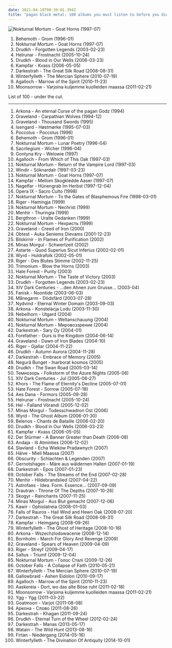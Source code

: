 ```yaml
---
date: 2021-04-10T00:39:01.394Z
title: "pagan black metal: 100 albums you must listen to before you die"
---
```

![Nokturnal Mortum - Goat Horns (1997-07)](https://img.discogs.com/BDgL5nX1Jl1xxDtrcJRoeXNV-gM=/fit-in/600x605/filters:strip_icc():format(jpeg):mode_rgb():quality(90)/discogs-images/R-5448073-1513592837-9784.jpeg.jpg "Nokturnal Mortum - Goat Horns (1997-07)")
<ol class="albums">
<li data-cover="http://coverartarchive.org/release/97963d4f-bfee-3e30-a139-a65d5adb6f9c/28511333921-500.jpg" data-tags="black metal" role="button">Behemoth - Grom (1996-01)</li>
<li data-cover="https://img.discogs.com/BDgL5nX1Jl1xxDtrcJRoeXNV-gM=/fit-in/600x605/filters:strip_icc():format(jpeg):mode_rgb():quality(90)/discogs-images/R-5448073-1513592837-9784.jpeg.jpg" data-tags="black metal, pagan black metal, symphonic black metal" role="button">Nokturnal Mortum - Goat Horns (1997-07)</li>
<li data-cover="https://img.discogs.com/mrqN6wdj-TZSWogh0iHECxcxJlo=/fit-in/600x531/filters:strip_icc():format(jpeg):mode_rgb():quality(90)/discogs-images/R-11006966-1597106527-4900.jpeg.jpg" data-tags="black metal, atmospheric black metal" role="button">Drudkh - Forgotten Legends (2003-02-23)</li>
<li data-cover="http://coverartarchive.org/release/15795497-bc82-4b74-95fb-a3603a9ec8a5/2682049963-500.jpg" data-tags="black metal, pagan black metal" role="button">Helrunar - Frostnacht (2005-10-24)</li>
<li data-cover="https://img.discogs.com/KYHvJB5hgEFPDIqLkIcpZPDOVm8=/fit-in/490x653/filters:strip_icc():format(jpeg):mode_rgb():quality(90)/discogs-images/R-4113006-1355665811-1569.jpeg.jpg" data-tags="black metal, atmospheric black metal" role="button">Drudkh - Blood in Our Wells (2006-03-23)</li>
<li data-cover="http://coverartarchive.org/release/cfa18638-8c64-4367-8fe0-9722c401f659/2692077559-500.jpg" data-tags="black metal, pagan metal" role="button">Kampfar - Kvass (2006-05-05)</li>
<li data-cover="http://coverartarchive.org/release/76466bf1-6de1-4f92-8d10-c87c7d0cdc15/2674829887-500.jpg" data-tags="pagan black metal, atmospheric black metal" role="button">Darkestrah - The Great Silk Road (2008-08-31)</li>
<li data-cover="https://img.discogs.com/QVLKdz7lx37QnOPSOjVXq6MykZ4=/fit-in/600x593/filters:strip_icc():format(jpeg):mode_rgb():quality(90)/discogs-images/R-6098330-1515085496-9813.jpeg.jpg" data-tags="black metal, pagan black metal, the best, candlelight records" role="button">Winterfylleth - The Mercian Sphere (2010-07-19)</li>
<li data-cover="http://coverartarchive.org/release/4bf41913-8e1a-37ef-97df-b5ee6e959db1/19071349987-500.jpg" data-tags="black metal, atmospheric black metal, folk metal, homoerotic wet dream nostalgia metal, id rather shove a hot curling iron up my ass than listen to this shit, progressive buttsecks metal, very popular among the gay community, jesus i want to vomit" role="button">Agalloch - Marrow of the Spirit (2010-11-23)</li>
<li data-cover="http://coverartarchive.org/release/933e061d-d45a-4b36-8a69-bdf3a239baf4/2631033047-500.jpg" data-tags="pagan metal, black metal" role="button">Moonsorrow - Varjoina kuljemme kuolleiden maassa (2011-02-21)</li>
</ol>
List of 100 - under the cut.
<!-- more -->

_________________

<ol class="albums">
<li data-cover="http://coverartarchive.org/release/6ff0d207-1100-4bff-a42b-e366f172a531/5981119443-500.jpg" data-tags="1994, black metal, metal, 90s, pagan, polish, polska, 1990s, poland, heathen, pagan black metal, raw black metal, polish black metal, polski, underground black metal, heathen black metal, raw pagan black metal" role="button">
Arkona - An eternal Curse of the pagan Godz (1994)
</li>
<li data-cover="http://coverartarchive.org/release/2f7715d9-5ef4-4fa2-9d71-52721175e8f0/3265400373-500.jpg" data-tags="black metal" role="button">
Graveland - Carpathian Wolves (1994-12)
</li>
<li data-cover="http://coverartarchive.org/release/1847b20e-5835-417e-b4f8-a940056991cd/9348533351-500.jpg" data-tags="black metal" role="button">
Graveland - Thousand Swords (1995)
</li>
<li data-cover="https://img.discogs.com/vHrPCUPr-rw4bMXnjmrEgVAlmQ0=/fit-in/597x587/filters:strip_icc():format(jpeg):mode_rgb():quality(90)/discogs-images/R-381673-1334294432.jpeg.jpg" data-tags="black metal, norwegian black metal" role="button">
Isengard - Høstmørke (1995-07-03)
</li>
<li data-cover="https://img.discogs.com/W22-jXloiup0RJtvMn1Elvvm_-k=/fit-in/600x894/filters:strip_icc():format(jpeg):mode_rgb():quality(90)/discogs-images/R-11648444-1520076955-6928.jpeg.jpg" data-tags="black metal, pagan metal, pagan black metal, essential black metal album" role="button">
Poccolus - Poccolus (1996)
</li>
<li data-cover="http://coverartarchive.org/release/97963d4f-bfee-3e30-a139-a65d5adb6f9c/28511333921-500.jpg" data-tags="black metal" role="button">
Behemoth - Grom (1996-01)
</li>
<li data-cover="http://coverartarchive.org/release/93a7a357-e23f-47a9-a767-e05730da0bea/20308113502-500.jpg" data-tags="black metal" role="button">
Nokturnal Mortum - Lunar Poetry (1996-04)
</li>
<li data-cover="http://coverartarchive.org/release/989f5491-df73-4e10-b3e4-a7c501da462c/12985345348-500.jpg" data-tags="1996, black metal, atmospheric black metal, pagan black metal" role="button">
Sacrilegium - Wicher (1996-04)
</li>
<li data-cover="https://img.discogs.com/LRQMU6s9odVRRkWFcYzaW8PJkXY=/fit-in/600x602/filters:strip_icc():format(jpeg):mode_rgb():quality(90)/discogs-images/R-370201-1508607374-5793.jpeg.jpg" data-tags="black metal, pagan black metal" role="button">
Gontyna Kry - Welowie (1997)
</li>
<li data-cover="http://coverartarchive.org/release/a9a49fa5-b9a9-4db1-98ed-71061f582bf2/1122680644-500.jpg" data-tags="black metal" role="button">
Agalloch - From Which of This Oak (1997-03)
</li>
<li data-cover="http://coverartarchive.org/release/e1c2aa3b-4a1c-4824-8e65-552f706fe87d/27868488701-500.jpg" data-tags="black metal" role="button">
Nokturnal Mortum - Return of the Vampire Lord (1997-03)
</li>
<li data-cover="http://coverartarchive.org/release/55c1eacb-cacf-4d34-a7c1-fc9a352ad96d/5429257044-500.jpg" data-tags="black metal, viking metal" role="button">
Windir - Sóknardalr (1997-03-23)
</li>
<li data-cover="https://img.discogs.com/BDgL5nX1Jl1xxDtrcJRoeXNV-gM=/fit-in/600x605/filters:strip_icc():format(jpeg):mode_rgb():quality(90)/discogs-images/R-5448073-1513592837-9784.jpeg.jpg" data-tags="black metal, pagan black metal, symphonic black metal" role="button">
Nokturnal Mortum - Goat Horns (1997-07)
</li>
<li data-cover="https://img.discogs.com/dwypN3ow6GcZ45CPQv942M4qMF4=/fit-in/600x589/filters:strip_icc():format(jpeg):mode_rgb():quality(90)/discogs-images/R-1521942-1601565313-7384.jpeg.jpg" data-tags="pagan black metal" role="button">
Kampfar - Mellom Skogkledde Aaser (1997-07)
</li>
<li data-cover="https://img.discogs.com/Xv0-SupNxjIcF7M170RoaUDJEgQ=/fit-in/600x602/filters:strip_icc():format(jpeg):mode_rgb():quality(90)/discogs-images/R-855092-1374948673-5022.jpeg.jpg" data-tags="black metal" role="button">
Nagelfar - Hünengrab Im Herbst (1997-12-04)
</li>
<li data-cover="http://coverartarchive.org/release/dcf6a81d-4aef-4a3d-b2b9-ff7b26073d14/5264832758-500.jpg" data-tags="black metal" role="button">
Opera IX - Sacro Culto (1998)
</li>
<li data-cover="https://img.discogs.com/fs-zAT2-QrWtD5sZJwlQ93ugGK8=/fit-in/600x600/filters:strip_icc():format(jpeg):mode_rgb():quality(90)/discogs-images/R-6284920-1415565714-3853.jpeg.jpg" data-tags="black metal, symphonic black metal" role="button">
Nokturnal Mortum - To the Gates of Blasphemous Fire (1998-03-01)
</li>
<li data-cover="https://img.discogs.com/RvC0vxLehXa1pEwT3-Ofb9zuv9s=/fit-in/300x300/filters:strip_icc():format(jpeg):mode_rgb():quality(90)/discogs-images/R-1542214-1227206578.jpeg.jpg" data-tags="pagan metal" role="button">
Riger - Hamingja (1999)
</li>
<li data-cover="https://img.discogs.com/OPPQlmBIJLvH7X5raDDgx4GibQk=/fit-in/402x610/filters:strip_icc():format(jpeg):mode_rgb():quality(90)/discogs-images/R-383521-1573415480-7036.jpeg.jpg" data-tags="black metal, pagan black metal" role="button">
Nokturnal Mortum - Nechrist (1999)
</li>
<li data-cover="https://img.discogs.com/4w2RxtWckrQ-p7l0P1ZwUEBP6Kk=/fit-in/600x827/filters:strip_icc():format(jpeg):mode_rgb():quality(90)/discogs-images/R-1274639-1552141740-8959.jpeg.jpg" data-tags="black metal, pagan metal" role="button">
Menhir - Thuringia (1999)
</li>
<li data-cover="http://coverartarchive.org/release/d6fd6c62-1402-4ff6-bea3-793d67bdf93a/2665152487-500.jpg" data-tags="black metal, metal, german, pagan metal, german pagan metal" role="button">
Bergthron - Uralte Gedanken (1999)
</li>
<li data-cover="https://img.discogs.com/fs-zAT2-QrWtD5sZJwlQ93ugGK8=/fit-in/600x600/filters:strip_icc():format(jpeg):mode_rgb():quality(90)/discogs-images/R-6284920-1415565714-3853.jpeg.jpg" data-tags="black metal, pagan black metal" role="button">
Nokturnal Mortum - Нехристь (1999)
</li>
<li data-cover="http://coverartarchive.org/release/ff5608e2-77a9-4c1e-bc31-2ebc00c2efa6/3556820066-500.jpg" data-tags="black metal" role="button">
Graveland - Creed of Iron (2000)
</li>
<li data-cover="http://coverartarchive.org/release/8ea6e8c4-74ea-438e-9f00-9d83da09271c/8550696137-500.jpg" data-tags="black metal, pagan metal, pagan black metal" role="button">
Obtest - Auka Seniems Dievams (2001-12-23)
</li>
<li data-cover="http://coverartarchive.org/release/bef275cf-5100-48db-8986-e752076ff6ec/23110706466-500.jpg" data-tags="black metal, raw black metal, german black metal" role="button">
Bilskirnir - In Flames of Purification (2002)
</li>
<li data-cover="http://coverartarchive.org/release/b2af7a61-5d58-4c79-b91c-7c0620b6bd2e/19653758240-500.jpg" data-tags="pagan metal" role="button">
Minas Morgul - Schwertzeit (2002)
</li>
<li data-cover="http://coverartarchive.org/release/1a0ba8b4-7e36-436f-8919-23911dabca90/4755919798-500.jpg" data-tags="black metal, symphonic black metal" role="button">
Astarte - Quod Superius Sicut Inferius (2002-02-01)
</li>
<li data-cover="http://coverartarchive.org/release/b4209306-5fdd-41d0-beec-645f45ea9b15/4703858462-500.jpg" data-tags="black metal" role="button">
Wyrd - Huldrafolk (2002-05-01)
</li>
<li data-cover="https://img.discogs.com/xEUq1QuuTwl_eVYLOYm1ErQJyqw=/fit-in/600x600/filters:strip_icc():format(jpeg):mode_rgb():quality(90)/discogs-images/R-760809-1442852112-9640.jpeg.jpg" data-tags="pagan metal, viking metal" role="button">
Riger - Des Blutes Stimme (2002-11-25)
</li>
<li data-cover="https://img.discogs.com/V2M8QN_wgrJi0sqyMcnP8b1SkDE=/fit-in/600x588/filters:strip_icc():format(jpeg):mode_rgb():quality(90)/discogs-images/R-1757924-1289427524.jpeg.jpg" data-tags="pagan black metal" role="button">
Trimonium - Blow the Horns (2003)
</li>
<li data-cover="http://coverartarchive.org/release/ac8827ca-287e-41b4-82ac-e21e5afef503/28960694553-500.jpg" data-tags="black metal" role="button">
Hate Forest - Purity (2003)
</li>
<li data-cover="https://img.discogs.com/aS4_9CeVsSw-0r6_SqE8k_MFes0=/fit-in/600x552/filters:strip_icc():format(jpeg):mode_rgb():quality(90)/discogs-images/R-812405-1332427168.jpeg.jpg" data-tags="black metal" role="button">
Nokturnal Mortum - The Taste of Victory (2003)
</li>
<li data-cover="https://img.discogs.com/mrqN6wdj-TZSWogh0iHECxcxJlo=/fit-in/600x531/filters:strip_icc():format(jpeg):mode_rgb():quality(90)/discogs-images/R-11006966-1597106527-4900.jpeg.jpg" data-tags="black metal, atmospheric black metal" role="button">
Drudkh - Forgotten Legends (2003-02-23)
</li>
<li data-cover="http://coverartarchive.org/release/f362b9bc-eb89-4307-b982-4f4f6e73acf6/2638075904-500.jpg" data-tags="folk metal" role="button">
XIV Dark Centuries - ...den Ahnen zum Grusse... (2003-04)
</li>
<li data-cover="https://img.discogs.com/Rre3Vyvf4RW3ZGdzar6JW5BvWCI=/fit-in/316x315/filters:strip_icc():format(jpeg):mode_rgb():quality(90)/discogs-images/R-3794890-1344709294-8512.jpeg.jpg" data-tags="epic black metal, black metal, symphonic black metal" role="button">
Fanisk - Noontide (2003-06-03)
</li>
<li data-cover="http://coverartarchive.org/release/2afdeb6b-9543-409b-bf80-d434a87fa501/2460114158-500.jpg" data-tags="viking metal" role="button">
Månegarm - Dödsfärd (2003-07-28)
</li>
<li data-cover="http://coverartarchive.org/release/4b9f2388-fe0d-4aba-9626-619bb43c4fa1/15907591998-500.jpg" data-tags="2003, black metal, metal, folk metal, viking metal, pagan, pagan metal, pagan black metal, viking" role="button">
Nydvind - Eternal Winter Domain (2003-09-03)
</li>
<li data-cover="http://coverartarchive.org/release/31c04986-f68b-4737-8436-4b7ba5c7aba0/5981102314-500.jpg" data-tags="polish black metal" role="button">
Arkona - Konstelacja Lodu (2003-11-30)
</li>
<li data-cover="https://img.discogs.com/cEDiqR6-4PBXvMp60RyF17BldZQ=/fit-in/350x350/filters:strip_icc():format(jpeg):mode_rgb():quality(90)/discogs-images/R-1324325-1209715833.jpeg.jpg" data-tags="pagan black metal" role="button">
Nebelhorn - Utgard (2004)
</li>
<li data-cover="https://img.discogs.com/BDgL5nX1Jl1xxDtrcJRoeXNV-gM=/fit-in/600x605/filters:strip_icc():format(jpeg):mode_rgb():quality(90)/discogs-images/R-5448073-1513592837-9784.jpeg.jpg" data-tags="black metal, folk metal, nsbm" role="button">
Nokturnal Mortum - Weltanschauung (2004)
</li>
<li data-cover="http://coverartarchive.org/release/c5451e68-f7d9-4057-a0b5-a954e8b58894/20914111608-500.jpg" data-tags="black metal" role="button">
Nokturnal Mortum - Мировоззрение (2004)
</li>
<li data-cover="http://coverartarchive.org/release/e5a58a8f-6537-459b-b627-277792c5103e/2674909730-500.jpg" data-tags="atmospheric black metal, pagan black metal" role="button">
Darkestrah - Sary Oy (2004-01)
</li>
<li data-cover="https://img.discogs.com/WYFnzVBpp1FbWvD2EArmfnn9pmM=/fit-in/350x350/filters:strip_icc():format(jpeg):mode_rgb():quality(90)/discogs-images/R-420259-1111005766.jpg.jpg" data-tags="pagan metal" role="button">
Forefather - Ours is the Kingdom (2004-06-14)
</li>
<li data-cover="http://coverartarchive.org/release/a5608835-78b9-4e27-9d8e-e6b2bc3bdcb8/3557200278-500.jpg" data-tags="black metal, dawn, pagan black metal, iron, of, epic pagan metal, this album is pretty neat though, blades" role="button">
Graveland - Dawn of Iron Blades (2004-10)
</li>
<li data-cover="https://img.discogs.com/tlGvnLcuDv1YXto2DfDCsUl3-9A=/fit-in/213x213/filters:strip_icc():format(jpeg):mode_rgb():quality(90)/discogs-images/R-6120179-1411563397-4904.jpeg.jpg" data-tags="black metal, folk metal, viking metal, pagan metal" role="button">
Riger - Gjallar (2004-11-22)
</li>
<li data-cover="http://coverartarchive.org/release/3d0bbe09-4ee7-4d54-a9aa-3acbad6b453d/2684791024-500.jpg" data-tags="black metal, atmospheric black metal" role="button">
Drudkh - Autumn Aurora (2004-11-28)
</li>
<li data-cover="http://coverartarchive.org/release/3b0679be-31b9-42a3-bf1d-ff99213d77ef/2674938684-500.jpg" data-tags="atmospheric black metal, pagan black metal, kyrgyz, black metal" role="button">
Darkestrah - Embrace of Memory (2005)
</li>
<li data-cover="http://coverartarchive.org/release/18b853a2-d339-467a-a650-fd914767aa2b/1122283123-500.jpg" data-tags="progressive black metal" role="button">
Negură Bunget - Inarborat kosmos (2005)
</li>
<li data-cover="https://img.discogs.com/dki8FSsMGCurBuCsoYKCf9JC920=/fit-in/539x544/filters:strip_icc():format(jpeg):mode_rgb():quality(90)/discogs-images/R-1773943-1327863323.jpeg.jpg" data-tags="black metal" role="button">
Drudkh - The Swan Road (2005-03-14)
</li>
<li data-cover="https://img.discogs.com/AFdfM5swLvNVJnXyqiVyAGuL-P4=/fit-in/600x597/filters:strip_icc():format(jpeg):mode_rgb():quality(90)/discogs-images/R-1829183-1288294141.jpeg.jpg" data-tags="black metal, folk metal, pagan metal, pagan black metal, anti nazi, nazi shit, valkyreiex power, haruka, scryed edward tracks power" role="button">
Темнозорь - Folkstorm of the Azure Nights (2005-06)
</li>
<li data-cover="http://coverartarchive.org/release/6db4c9f1-1376-4502-bf32-b799362458da/2638094958-500.jpg" data-tags="pagan metal, folk metal" role="button">
XIV Dark Centuries - Jul (2005-06-27)
</li>
<li data-cover="https://img.discogs.com/T2z9J6aph8WBnVpCmbRjp2vPeEY=/fit-in/600x844/filters:strip_icc():format(jpeg):mode_rgb():quality(90)/discogs-images/R-2914791-1501965779-4559.jpeg.jpg" data-tags="pagan black metal, ukrainian black metal" role="button">
Khors - The Flame of Eternity's Decline (2005-07-01)
</li>
<li data-cover="https://img.discogs.com/3ic-c11VGrLdE-Cnd2M9x5_Ywnw=/fit-in/600x545/filters:strip_icc():format(jpeg):mode_rgb():quality(90)/discogs-images/R-669455-1145634791.jpeg.jpg" data-tags="black metal" role="button">
Hate Forest - Sorrow (2005-07-18)
</li>
<li data-cover="https://img.discogs.com/FW30Xe5PuZ29MlQoOng9QvkO-_g=/fit-in/600x528/filters:strip_icc():format(jpeg):mode_rgb():quality(90)/discogs-images/R-591283-1474060557-1405.jpeg.jpg" data-tags="folk black metal" role="button">
Aes Dana - Formors (2005-09-28)
</li>
<li data-cover="http://coverartarchive.org/release/15795497-bc82-4b74-95fb-a3603a9ec8a5/2682049963-500.jpg" data-tags="black metal, pagan black metal" role="button">
Helrunar - Frostnacht (2005-10-24)
</li>
<li data-cover="https://img.discogs.com/c59CmhloB45dTRReATrq0u5RMRY=/fit-in/600x564/filters:strip_icc():format(jpeg):mode_rgb():quality(90)/discogs-images/R-522026-1556716818-4072.mpo.jpg" data-tags="black metal, pagan black metal" role="button">
Hel - Falland Vörandi (2005-12-02)
</li>
<li data-cover="http://coverartarchive.org/release/09237d9f-8e8b-4bc3-89a5-6a6f5851b2ed/13125466295-500.jpg" data-tags="black metal, pagan metal" role="button">
Minas Morgul - Todesschwadron Ost (2006)
</li>
<li data-cover="http://coverartarchive.org/release/511a97e1-5cc1-4765-bbcb-5713195e63fb/4703896144-500.jpg" data-tags="black metal, metal" role="button">
Wyrd - The Ghost Album (2006-01-30)
</li>
<li data-cover="http://coverartarchive.org/release/aafcd59a-329b-4c2d-aecc-6b308c99b948/20157955609-500.jpg" data-tags="viking metal" role="button">
Belenos - Chants de Bataille (2006-02-20)
</li>
<li data-cover="https://img.discogs.com/KYHvJB5hgEFPDIqLkIcpZPDOVm8=/fit-in/490x653/filters:strip_icc():format(jpeg):mode_rgb():quality(90)/discogs-images/R-4113006-1355665811-1569.jpeg.jpg" data-tags="black metal, atmospheric black metal" role="button">
Drudkh - Blood in Our Wells (2006-03-23)
</li>
<li data-cover="http://coverartarchive.org/release/cfa18638-8c64-4367-8fe0-9722c401f659/2692077559-500.jpg" data-tags="black metal, pagan metal" role="button">
Kampfar - Kvass (2006-05-05)
</li>
<li data-cover="https://img.discogs.com/8FpU6Unpcf7Iy4UX_8bfdogAdBw=/fit-in/325x325/filters:strip_icc():format(jpeg):mode_rgb():quality(90)/discogs-images/R-1044015-1187498923.jpeg.jpg" data-tags="nsbm, greek, national socialist, adolf hitler" role="button">
Der Stürmer - A Banner Greater than Death (2006-08)
</li>
<li data-cover="https://img.discogs.com/zmPdidhQMdEvQ7ZDU5AJZwr7fi0=/fit-in/600x565/filters:strip_icc():format(jpeg):mode_rgb():quality(90)/discogs-images/R-10778901-1591842849-2339.jpeg.jpg" data-tags="pagan black metal" role="button">
Andaja - Iš Atminties (2006-12-02)
</li>
<li data-cover="http://coverartarchive.org/release/d46878f1-53af-4d63-ae87-cf37e58bad74/9495506619-500.jpg" data-tags="black metal, polish, pagan metal, poland, pagan black metal" role="button">
Slavland - Echa Wieków Pradawnych (2007)
</li>
<li data-cover="http://coverartarchive.org/release/20dfb454-faec-47d5-bfa6-70c56a7d57f4/5431341745-500.jpg" data-tags="black metal, folk metal" role="button">
Häive - Mieli Maassa (2007)
</li>
<li data-cover="http://coverartarchive.org/release/c4431e00-95ef-4f9a-8c6e-df20e34442b9/9477920575-500.jpg" data-tags="viking metal" role="button">
Obscurity - Schlachten & Legenden (2007)
</li>
<li data-cover="http://coverartarchive.org/release/82f92453-eb64-4bf2-9ae0-3618be01e0df/13122778277-500.jpg" data-tags="folk metal" role="button">
Gernotshagen - Märe aus wäldernen Hallen (2007-01-19)
</li>
<li data-cover="http://coverartarchive.org/release/64864bd9-123b-4051-bca6-3b052d48320b/2674927638-500.jpg" data-tags="atmospheric black metal" role="button">
Darkestrah - Epos (2007-01-23)
</li>
<li data-cover="http://coverartarchive.org/release/2fe5757d-a31b-3e9b-ae6e-233bfa3b1fd9/7568645020-500.jpg" data-tags="black metal" role="button">
October Falls - The Streams of the End (2007-02-28)
</li>
<li data-cover="https://img.discogs.com/4w2RxtWckrQ-p7l0P1ZwUEBP6Kk=/fit-in/600x827/filters:strip_icc():format(jpeg):mode_rgb():quality(90)/discogs-images/R-1274639-1552141740-8959.jpeg.jpg" data-tags="pagan metal, epic pagan metal" role="button">
Menhir - Hildebrandslied (2007-04-22)
</li>
<li data-cover="https://img.discogs.com/OFDHMwrDeQ-lbeN84bJHnEijRaY=/fit-in/300x300/filters:strip_icc():format(jpeg):mode_rgb():quality(90)/discogs-images/R-386536-1292361937.jpeg.jpg" data-tags="pagan black metal" role="button">
Astrofaes - Idea. Form. Essence... (2007-09-09)
</li>
<li data-cover="https://img.discogs.com/mMWGQIal_ARwWKN2-7QSQofXRiE=/fit-in/600x539/filters:strip_icc():format(jpeg):mode_rgb():quality(90)/discogs-images/R-1786303-1442347316-2900.jpeg.jpg" data-tags="black metal, melodic black metal, pagan black metal" role="button">
Drautran - Throne Of The Depths (2007-10-26)
</li>
<li data-cover="http://coverartarchive.org/release/1a6d0f3b-b434-4a92-a249-9371609d8bce/11676326794-500.jpg" data-tags="atmospheric black metal" role="button">
Skogyr - Rainchants (2007-11-25)
</li>
<li data-cover="http://coverartarchive.org/release/b2fa58cd-da54-4785-bf38-658d6c83ebb3/19653926597-500.jpg" data-tags="black metal, pagan metal, pagan black metal, german black metal, fully streamable" role="button">
Minas Morgul - Aus Blut gemacht (2007-12-06)
</li>
<li data-cover="https://img.discogs.com/qaaNf5HGA6H02XWqpbE11HwQWf4=/fit-in/600x600/filters:strip_icc():format(jpeg):mode_rgb():quality(90)/discogs-images/R-8466344-1462155149-4912.jpeg.jpg" data-tags="black metal, 2000s, greek mythology, pagan black metal, hellenic black metal" role="button">
Kawir - Ophiolatreia (2008-01-03)
</li>
<li data-cover="http://coverartarchive.org/release/37b5fbf2-4be3-4110-8293-e6aaa6d6f58b/1481248526-500.jpg" data-tags="atmospheric black metal, black metal" role="button">
Falls of Rauros - Hail Wind and Hewn Oak (2008-07-20)
</li>
<li data-cover="http://coverartarchive.org/release/76466bf1-6de1-4f92-8d10-c87c7d0cdc15/2674829887-500.jpg" data-tags="pagan black metal, atmospheric black metal" role="button">
Darkestrah - The Great Silk Road (2008-08-31)
</li>
<li data-cover="http://coverartarchive.org/release/243afad5-8cc3-41c3-834d-9f57d42e78f2/2692304549-500.jpg" data-tags="black metal" role="button">
Kampfar - Heimgang (2008-09-26)
</li>
<li data-cover="https://img.discogs.com/O9t7v43wYRzkJf8g3PgfWeeBH-w=/fit-in/600x539/filters:strip_icc():format(jpeg):mode_rgb():quality(90)/discogs-images/R-1536519-1233607248.jpeg.jpg" data-tags="black metal, pagan black metal" role="button">
Winterfylleth - The Ghost of Heritage (2008-10-16)
</li>
<li data-cover="http://coverartarchive.org/release/8dbb2d9e-da8d-4ad9-a14c-a856572a40c6/4541759300-500.jpg" data-tags="black metal, metal, pagan, polish, polska, 2000s, poland, nsbm, heathen, pagan black metal, raw black metal, ns black metal, polish black metal, national socialist black metal, polski, underground black metal, heathen black metal, raw pagan black metal, polski nsbm" role="button">
Arkona - Wszechzlodowacenie (2008-12-14)
</li>
<li data-cover="https://img.discogs.com/-QkpPpgpD87QW1Y4Tje_Q6RU-Bo=/fit-in/500x450/filters:strip_icc():format(jpeg):mode_rgb():quality(90)/discogs-images/R-2971746-1319756717.jpeg.jpg" data-tags="black metal" role="button">
Bornholm - March For Glory And Revenge (2009)
</li>
<li data-cover="http://coverartarchive.org/release/97f41836-5f22-4df4-9e5c-c5e52b727648/3557153008-500.jpg" data-tags="pagan black metal" role="button">
Graveland - Spears of Heaven (2009-04-09)
</li>
<li data-cover="http://coverartarchive.org/release/0f80bd8d-fe9d-4dd7-bd13-3aa757caad83/13550483984-500.jpg" data-tags="pagan metal" role="button">
Riger - Streyf (2009-04-17)
</li>
<li data-cover="https://img.discogs.com/5kvw4oazHdXE02uZoYvHGJayoMo=/fit-in/600x600/filters:strip_icc():format(jpeg):mode_rgb():quality(90)/discogs-images/R-10936561-1506807040-3437.jpeg.jpg" data-tags="polish, poland, pagan black metal, pagan death metal, pagan melodeath" role="button">
Saltus - Triumf (2009-12-04)
</li>
<li data-cover="http://coverartarchive.org/release/2f5a9cb0-c0ec-4668-8d17-77528ff93cd2/16098015049-500.jpg" data-tags="black metal" role="button">
Nokturnal Mortum - Голос Сталі (2009-12-26)
</li>
<li data-cover="http://coverartarchive.org/release/d89c2979-e113-40cf-806d-c126dfb570b5/4826603560-500.jpg" data-tags="ambient black metal, atmospheric black metal" role="button">
October Falls - A Collapse of Faith (2010-05-21)
</li>
<li data-cover="https://img.discogs.com/QVLKdz7lx37QnOPSOjVXq6MykZ4=/fit-in/600x593/filters:strip_icc():format(jpeg):mode_rgb():quality(90)/discogs-images/R-6098330-1515085496-9813.jpeg.jpg" data-tags="black metal, pagan black metal, the best, candlelight records" role="button">
Winterfylleth - The Mercian Sphere (2010-07-19)
</li>
<li data-cover="http://coverartarchive.org/release/549ce45d-f1a9-497d-ada5-7ecc1a3d25e4/18279349151-500.jpg" data-tags="atmospheric black metal" role="button">
Gallowbraid - Ashen Eidolon (2010-09-17)
</li>
<li data-cover="http://coverartarchive.org/release/4bf41913-8e1a-37ef-97df-b5ee6e959db1/19071349987-500.jpg" data-tags="black metal, atmospheric black metal, folk metal, homoerotic wet dream nostalgia metal, id rather shove a hot curling iron up my ass than listen to this shit, progressive buttsecks metal, very popular among the gay community, jesus i want to vomit" role="button">
Agalloch - Marrow of the Spirit (2010-11-23)
</li>
<li data-cover="http://coverartarchive.org/release/0153a418-4c5f-4431-9768-7c859c942b5c/4809583661-500.jpg" data-tags="black metal, atmospheric black metal, pagan black metal, top20 of 2011" role="button">
Aaskereia - Dort, wo das alte Böse ruht (2011-02-18)
</li>
<li data-cover="http://coverartarchive.org/release/933e061d-d45a-4b36-8a69-bdf3a239baf4/2631033047-500.jpg" data-tags="pagan metal, black metal" role="button">
Moonsorrow - Varjoina kuljemme kuolleiden maassa (2011-02-21)
</li>
<li data-cover="http://coverartarchive.org/release/3eb5e78b-a95c-4c3b-a7a3-89eff786b6c9/1472690858-500.jpg" data-tags="black metal, atmospheric black metal" role="button">
Ygg - Ygg (2011-03-22)
</li>
<li data-cover="http://coverartarchive.org/release/94c143af-c313-4f82-9682-8e65a2086c4e/4823992831-500.jpg" data-tags="black metal, raw black metal, finnish black metal" role="button">
Goatmoon - Varjot (2011-08-08)
</li>
<li data-cover="http://coverartarchive.org/release/ac59ae5f-0eb8-4101-ac34-04fe4b51f592/3937263274-500.jpg" data-tags="folk metal, pagan metal" role="button">
Аркона - Слово (2011-08-26)
</li>
<li data-cover="http://coverartarchive.org/release/e6fc9b88-bfca-4a9a-9ad6-b23e6d5f3751/2674887651-500.jpg" data-tags="atmospheric black metal, pagan black metal, kyrgyz" role="button">
Darkestrah - Khagan (2011-09-24)
</li>
<li data-cover="https://img.discogs.com/LEOqppCdy6Jvr5fyvn98dADtMrg=/fit-in/500x500/filters:strip_icc():format(jpeg):mode_rgb():quality(90)/discogs-images/R-9023782-1473451725-9020.jpeg.jpg" data-tags="black metal, atmospheric black metal" role="button">
Drudkh - Eternal Turn of the Wheel (2012-02-24)
</li>
<li data-cover="https://img.discogs.com/hTmhrYOLP1SINH2Gv9qw5axFmUY=/fit-in/600x600/filters:strip_icc():format(jpeg):mode_rgb():quality(90)/discogs-images/R-4766501-1397215469-9836.jpeg.jpg" data-tags="atmospheric black metal, pagan black metal, kyrgyz" role="button">
Darkestrah - Manas (2013-05-17)
</li>
<li data-cover="http://coverartarchive.org/release/a0f6497f-93ed-41a4-b555-214545b9b3c4/17889676909-500.jpg" data-tags="black metal" role="button">
Watain - The Wild Hunt (2013-08-16)
</li>
<li data-cover="http://coverartarchive.org/release/746f049c-a194-456d-a6fd-2a4bb85124dc/8332072780-500.jpg" data-tags="black metal, metal, german, pagan metal, melodic black metal, pagan black metal" role="button">
Firtan - Niedergang (2014-05-16)
</li>
<li data-cover="http://coverartarchive.org/release/e1b8cf17-b938-410f-864a-9fbb102a3048/8214194058-500.jpg" data-tags="atmospheric black metal, black metal" role="button">
Winterfylleth - The Divination Of Antiquity (2014-10-01)
</li>
</ol>